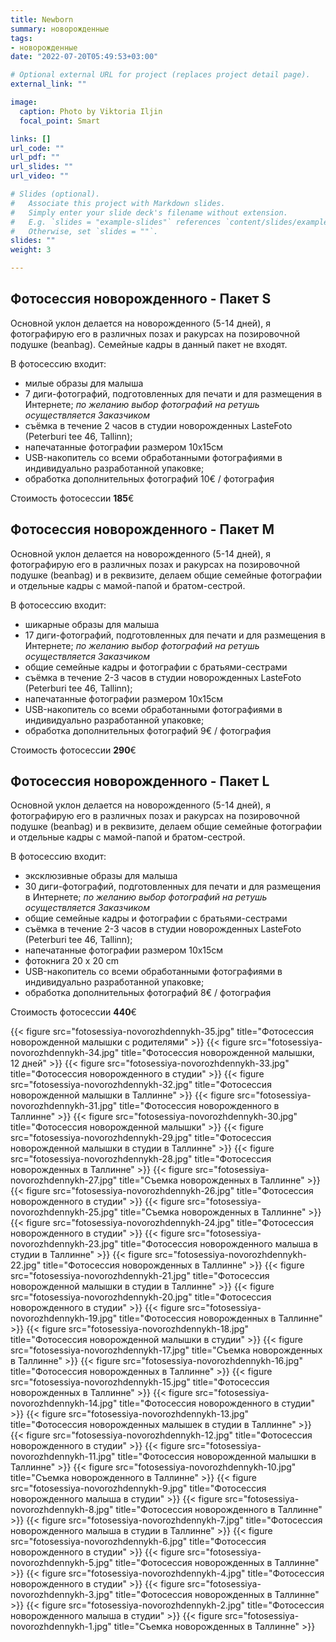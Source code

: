 ```yaml
---
title: Newborn
summary: новорожденные
tags:
- новорожденные
date: "2022-07-20T05:49:53+03:00"

# Optional external URL for project (replaces project detail page).
external_link: ""

image:
  caption: Photo by Viktoria Iljin
  focal_point: Smart

links: []
url_code: ""
url_pdf: ""
url_slides: ""
url_video: ""

# Slides (optional).
#   Associate this project with Markdown slides.
#   Simply enter your slide deck's filename without extension.
#   E.g. `slides = "example-slides"` references `content/slides/example-slides.md`.
#   Otherwise, set `slides = ""`.
slides: ""
weight: 3

---
```

## Фотосессия новорожденного - Пакет S 
Основной уклон делается на новорожденного (5-14 дней), я фотографирую его в различных позах и ракурсах на позировочной подушке (beanbag). Семейные кадры в данный пакет не входят.

В фотосессию входит:
* милые образы для малыша
* 7 диги-фотографий, подготовленных для печати и для размещения в Интернете;
_по желанию выбор фотографий на ретушь осуществляется Заказчиком_
* съёмка в течение 2 часов в студии новорожденных LasteFoto (Peterburi tee 46, Tallinn);
* напечатанные фотографии размером 10х15см
* USB-накопитель со всеми обработанными фотографиями в индивидуально разработанной упаковке;
* обработка дополнительных фотографий 10€ / фотография

Стоимость фотосессии **185**€ 

## Фотосессия новорожденного - Пакет М

Основной уклон делается на новорожденного (5-14 дней), я фотографирую его в различных позах и ракурсах на позировочной подушке (beanbag) и в реквизите, делаем общие семейные фотографии и отдельные кадры с мамой-папой и братом-сестрой. 

В фотосессию входит:
* шикарные образы для малыша
* 17 диги-фотографий, подготовленных для печати и для размещения в Интернете;
_по желанию выбор фотографий на ретушь осуществляется Заказчиком_
* общие семейные кадры и фотографии с братьями-сестрами
* съёмка в течение 2-3 часов в студии новорожденных LasteFoto (Peterburi tee 46, Tallinn);
* напечатанные фотографии размером 10х15см
* USB-накопитель со всеми обработанными фотографиями в индивидуально разработанной упаковке;
* обработка дополнительных фотографий 9€ / фотография

Стоимость фотосессии **290**€ 

## Фотосессия новорожденного - Пакет L

Основной уклон делается на новорожденного (5-14 дней), я фотографирую его в различных позах и ракурсах на позировочной подушке (beanbag) и в реквизите, делаем общие семейные фотографии и отдельные кадры с мамой-папой и братом-сестрой. 

В фотосессию входит:
* эксклюзивные образы для малыша
* 30 диги-фотографий, подготовленных для печати и для размещения в Интернете;
_по желанию выбор фотографий на ретушь осуществляется Заказчиком_
* общие семейные кадры и фотографии с братьями-сестрами
* съёмка в течение 2-3 часов в студии новорожденных LasteFoto (Peterburi tee 46, Tallinn);
* напечатанные фотографии размером 10х15см
* фотокнига 20 х 20 cm
* USB-накопитель со всеми обработанными фотографиями в индивидуально разработанной упаковке;
* обработка дополнительных фотографий 8€ / фотография

Стоимость фотосессии **440**€ 

{{< figure src="fotosessiya-novorozhdennykh-35.jpg" title="Фотосессия новорожденной малышки с родителями" >}}
{{< figure src="fotosessiya-novorozhdennykh-34.jpg" title="Фотосессия новорожденной малышки, 12 дней" >}}
{{< figure src="fotosessiya-novorozhdennykh-33.jpg" title="Фотосессия новорожденного в студии" >}}
{{< figure src="fotosessiya-novorozhdennykh-32.jpg" title="Фотосессия новорожденной малышки в Таллинне" >}}
{{< figure src="fotosessiya-novorozhdennykh-31.jpg" title="Фотосессия новорожденного в Таллинне" >}}
{{< figure src="fotosessiya-novorozhdennykh-30.jpg" title="Фотосессия новорожденной малышки" >}}
{{< figure src="fotosessiya-novorozhdennykh-29.jpg" title="Фотосессия новорожденной малышки в студии в Таллинне" >}}
{{< figure src="fotosessiya-novorozhdennykh-28.jpg" title="Фотосессия новорожденных в Таллинне" >}}
{{< figure src="fotosessiya-novorozhdennykh-27.jpg" title="Съемка новорожденных в Таллинне" >}}
{{< figure src="fotosessiya-novorozhdennykh-26.jpg" title="Фотосессия новорожденного в студии" >}}
{{< figure src="fotosessiya-novorozhdennykh-25.jpg" title="Съемка новорожденных в Таллинне" >}}
{{< figure src="fotosessiya-novorozhdennykh-24.jpg" title="Фотосессия новорожденного в студии" >}}
{{< figure src="fotosessiya-novorozhdennykh-23.jpg" title="Фотосессия новорожденного малыша в студии в Таллинне" >}}
{{< figure src="fotosessiya-novorozhdennykh-22.jpg" title="Фотосессия новорожденных в Таллинне" >}}
{{< figure src="fotosessiya-novorozhdennykh-21.jpg" title="Фотосессия новорожденной малышки в студии в Таллинне" >}}
{{< figure src="fotosessiya-novorozhdennykh-20.jpg" title="Фотосессия новорожденного в студии" >}}
{{< figure src="fotosessiya-novorozhdennykh-19.jpg" title="Фотосессия новорожденных в Таллинне" >}}
{{< figure src="fotosessiya-novorozhdennykh-18.jpg" title="Фотосессия новорожденной малышки в студии" >}}
{{< figure src="fotosessiya-novorozhdennykh-17.jpg" title="Съемка новорожденных в Таллинне" >}}
{{< figure src="fotosessiya-novorozhdennykh-16.jpg" title="Фотосессия новорожденных в Таллинне" >}}
{{< figure src="fotosessiya-novorozhdennykh-15.jpg" title="Фотосессия новорожденных в Таллинне" >}}
{{< figure src="fotosessiya-novorozhdennykh-14.jpg" title="Фотосессия новорожденного в студии" >}}
{{< figure src="fotosessiya-novorozhdennykh-13.jpg" title="Фотосессия новорожденных малышек в студии в Таллинне" >}}
{{< figure src="fotosessiya-novorozhdennykh-12.jpg" title="Фотосессия новорожденного в студии" >}}
{{< figure src="fotosessiya-novorozhdennykh-11.jpg" title="Фотосессия новорожденной малышки в Таллинне" >}}
{{< figure src="fotosessiya-novorozhdennykh-10.jpg" title="Съемка новорожденного в Таллинне" >}}
{{< figure src="fotosessiya-novorozhdennykh-9.jpg" title="Фотосессия новорожденного малыша в студии" >}}
{{< figure src="fotosessiya-novorozhdennykh-8.jpg" title="Фотосессия новорожденного в Таллинне" >}}
{{< figure src="fotosessiya-novorozhdennykh-7.jpg" title="Фотосессия новорожденного малыша в студии в Таллинне" >}}
{{< figure src="fotosessiya-novorozhdennykh-6.jpg" title="Фотосессия новорожденного в студии" >}}
{{< figure src="fotosessiya-novorozhdennykh-5.jpg" title="Фотосессия новорожденных в Таллинне" >}}
{{< figure src="fotosessiya-novorozhdennykh-4.jpg" title="Фотосессия новорожденного в студии" >}}
{{< figure src="fotosessiya-novorozhdennykh-3.jpg" title="Фотосессия новорожденных в Таллинне" >}}
{{< figure src="fotosessiya-novorozhdennykh-2.jpg" title="Фотосессия новорожденного малыша в студии" >}}
{{< figure src="fotosessiya-novorozhdennykh-1.jpg" title="Съемка новорожденных в Таллинне" >}}